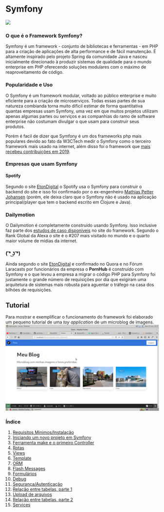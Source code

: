 # Symfony  
![](https://symfony.com/images/opengraph/symfony.png)  
  
### O que é o Framework Symfony?  
Symfony é um framework - conjunto de bibliotecas e ferramentas - em PHP para a criação de aplicações de alta performance e de fácil manutenção. É altamente inspirado pelo projeto Spring da comunidade Java e nasceu inicialmente direcionado à produzir sistemas de qualidade para o mundo enterprise em PHP oferecendo soluções modulares com o máximo de reaproveitamento de código.  
  
### Popularidade e Uso  
  
O Symfony é um framework modular, voltado ao público enterprise e muito eficiente para a criação de microserviços. Todas essas partes de sua natureza combianda torna muito dificil estimar de forma quantitativa quantas empresas usam Symfony, uma vez em que muitos projetos utilizam apenas algumas partes ou serviços e as companhias do ramo de software enterprise não costumam divulgar o que usam para construir seus produtos.  
  
Porém é facil de dizer que Symfony é um dos frameworks php mais populares devido ao fato da W3CTech medir o Symfony como o terceiro framework mais usado na internet, além disso foi o framework que [mais recebeu contribuições em 2019](https://symfony.com/blog/symfony-was-the-backend-framework-with-the-most-contributors-in-2019).  
  
### Empresas que usam Symfony  
  
#### Spotify  
Segundo o site [EtonDigital](https://www.etondigital.com/popular-symfony-projects/) o Spotify usa o Symfony para construir o backend do site e isso foi confirmado por o ex-engenheiro [Mathias Petter Johansen](https://www.quora.com/On-what-language-is-Spotify-built) (porém, ele deixa claro que o Symfony não é usado na aplicação principal/player que tem o backend escrito em Clojure e Java).  
  
### Dailymotion  
O Dailymotion é completamente construído usando Symfony. Isso inclusive faz parte dos [estudos de caso disponíveis](https://symfony.com/blog/dailymotion-powered-by-symfony) no site do framework. Segundo o Rank Global da Alexa o site é o #207 mais visitado no mundo e o quarto maior volume de mídias da internet.  
  
### ( ͡° ͜ʖ ͡°)  
Ainda segundo o site  [EtonDigital](https://www.etondigital.com/popular-symfony-projects/) e confirmado no Quora e no Fórum Laracasts por funcionários da empresa o **PornHub** é construído com Symfony e o que levou a empresa a migrar o código PHP para Symfony foi justamente o grande número de requisições por dia que exigiram uma arquitetura de sistemas mais robusta para aguentar o tráfego na casa dos bilhões de requisições.  
  
## Tutorial  
Para mostrar e exemplificar o funcionamento do framework foi elaborado um pequeno tutorial de uma _toy application_ de um microblog de imagens.
![main page](https://github.com/Camilotk/symfony-sisint-ifrs/blob/master/imagens/main-page.png)
### Índice  

 1. [Requisitos Minimos/Instalação](https://github.com/Camilotk/symfony-sisint-ifrs/blob/master/tutorial/INSTALACAO.md)
 2. [Iniciando um novo projeto em Symfony](https://github.com/Camilotk/symfony-sisint-ifrs/blob/master/tutorial/INICIANDO.md)
 3. [Ferramenta make e o primeiro Controller](https://github.com/Camilotk/symfony-sisint-ifrs/blob/master/tutorial/CONTROLLER.md)
 4. [Rotas](https://github.com/Camilotk/symfony-sisint-ifrs/blob/master/tutorial/ROTAS.md)
 5. [Views ](https://github.com/Camilotk/symfony-sisint-ifrs/blob/master/tutorial/VIEWS.md)
 6. [Template](https://github.com/Camilotk/symfony-sisint-ifrs/blob/master/tutorial/TEMPLATE.md)
 7. [ORM](https://github.com/Camilotk/symfony-sisint-ifrs/blob/master/tutorial/ORM.md)
 8. [Flash Messages](https://github.com/Camilotk/symfony-sisint-ifrs/blob/master/tutorial/FLASH.md)
 9. [Formulários](https://github.com/Camilotk/symfony-sisint-ifrs/blob/master/tutorial/FORMULARIO.md)
 10. [Debug](https://github.com/Camilotk/symfony-sisint-ifrs/blob/master/tutorial/DEBUG.md) 
 11. [Segurança/Autenticação](https://github.com/Camilotk/symfony-sisint-ifrs/blob/master/tutorial/SEGURANCA.md)
 12. [Relação entre tabelas, parte 1](https://github.com/Camilotk/symfony-sisint-ifrs/blob/master/tutorial/RELACOES-1.md)
 13. [Upload de arquivos](https://github.com/Camilotk/symfony-sisint-ifrs/blob/master/tutorial/ARQUIVOS.md)
 14. [Relação entre tabelas, parte 2](https://github.com/Camilotk/symfony-sisint-ifrs/blob/master/tutorial/RELACOES-2.md)
 15. [Services](https://github.com/Camilotk/symfony-sisint-ifrs/blob/master/tutorial/SERVICES.md)